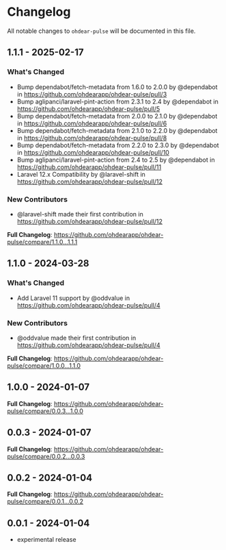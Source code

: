 # Changelog

All notable changes to `ohdear-pulse` will be documented in this file.

## 1.1.1 - 2025-02-17

### What's Changed

* Bump dependabot/fetch-metadata from 1.6.0 to 2.0.0 by @dependabot in https://github.com/ohdearapp/ohdear-pulse/pull/3
* Bump aglipanci/laravel-pint-action from 2.3.1 to 2.4 by @dependabot in https://github.com/ohdearapp/ohdear-pulse/pull/5
* Bump dependabot/fetch-metadata from 2.0.0 to 2.1.0 by @dependabot in https://github.com/ohdearapp/ohdear-pulse/pull/6
* Bump dependabot/fetch-metadata from 2.1.0 to 2.2.0 by @dependabot in https://github.com/ohdearapp/ohdear-pulse/pull/8
* Bump dependabot/fetch-metadata from 2.2.0 to 2.3.0 by @dependabot in https://github.com/ohdearapp/ohdear-pulse/pull/10
* Bump aglipanci/laravel-pint-action from 2.4 to 2.5 by @dependabot in https://github.com/ohdearapp/ohdear-pulse/pull/11
* Laravel 12.x Compatibility by @laravel-shift in https://github.com/ohdearapp/ohdear-pulse/pull/12

### New Contributors

* @laravel-shift made their first contribution in https://github.com/ohdearapp/ohdear-pulse/pull/12

**Full Changelog**: https://github.com/ohdearapp/ohdear-pulse/compare/1.1.0...1.1.1

## 1.1.0 - 2024-03-28

### What's Changed

* Add Laravel 11 support by @oddvalue in https://github.com/ohdearapp/ohdear-pulse/pull/4

### New Contributors

* @oddvalue made their first contribution in https://github.com/ohdearapp/ohdear-pulse/pull/4

**Full Changelog**: https://github.com/ohdearapp/ohdear-pulse/compare/1.0.0...1.1.0

## 1.0.0 - 2024-01-07

**Full Changelog**: https://github.com/ohdearapp/ohdear-pulse/compare/0.0.3...1.0.0

## 0.0.3 - 2024-01-07

**Full Changelog**: https://github.com/ohdearapp/ohdear-pulse/compare/0.0.2...0.0.3

## 0.0.2 - 2024-01-04

**Full Changelog**: https://github.com/ohdearapp/ohdear-pulse/compare/0.0.1...0.0.2

## 0.0.1 - 2024-01-04

- experimental release
